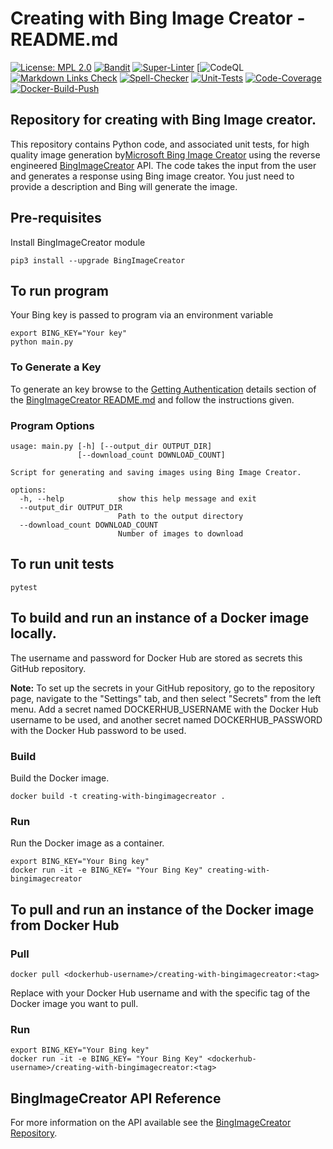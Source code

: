# Creating with Bing Image Creator - README.md

[![License: MPL 2.0](https://img.shields.io/badge/License-MPL%202.0-brightgreen.svg)](https://opensource.org/licenses/MPL-2.0)
[![Bandit](https://github.com/genai-musings/creating-with-BingImageCreator/actions/workflows/bandit.yml/badge.svg)](https://github.com/genai-musings/creating-with-BingImageCreator/actions/new?category=security)
[![Super-Linter](https://github.com/genai-musings/creating-with-BingImageCreator/actions/workflows/linter.yml/badge.svg)](https://github.com/marketplace/actions/super-linter)
[![CodeQL](https://github.com/genai-musings/creating-with-BingImageCreator/workflows/CodeQL/badge.svg?branch=main)
[![Markdown Links Check](https://github.com/genai-musings/creating-with-BingImageCreator/actions/workflows/md-links.yml/badge.svg)](https://github.com/gaurav-nelson/github-action-markdown-link-check)
[![Spell-Checker](https://github.com/genai-musings/creating-with-BingImageCreator/actions/workflows/spellcheck.yaml/badge.svg)](https://github.com/rojopolis/spellcheck-github-actions)
[![Unit-Tests](https://github.com/genai-musings/creating-with-BingImageCreator/actions/workflows/test.yaml/badge.svg)](https://github.com/actions/setup-python)
[![Code-Coverage](https://github.com/genai-musings/creating-with-BingImageCreator/actions/workflows/coverage.yaml/badge.svg)](https://github.com/actions/setup-python)
[![Docker-Build-Push](https://github.com/genai-musings/creating-with-BingImageCreator/actions/workflows/docker-build-push.yml/badge.svg)](https://hub.docker.com/)

## Repository for creating with Bing Image creator.

 This repository contains Python code, and associated unit tests, for high quality image generation by[Microsoft Bing Image Creator](https://www.bing.com/create) using the reverse engineered [BingImageCreator](https://github.com/acheong08/BingImageCreator) API. The code takes the input from the user and generates a response using Bing image creator. You just need to provide a description and Bing will generate the image.

## Pre-requisites

Install BingImageCreator module

```shell
pip3 install --upgrade BingImageCreator
```

## To run program

Your Bing key is passed to program via an environment variable

```shell
export BING_KEY="Your key"
python main.py
```

### To Generate a Key

To generate an  key browse to the [Getting Authentication](https://github.com/acheong08/BingImageCreator#getting-authentication) details section of the [BingImageCreator README.md](https://github.com/acheong08/BingImageCreator#readme) and follow the instructions given.

### Program Options

```shell
usage: main.py [-h] [--output_dir OUTPUT_DIR]
               [--download_count DOWNLOAD_COUNT]

Script for generating and saving images using Bing Image Creator.

options:
  -h, --help            show this help message and exit
  --output_dir OUTPUT_DIR
                        Path to the output directory
  --download_count DOWNLOAD_COUNT
                        Number of images to download
```

## To run unit tests

```shell
pytest
```

## To build and run an instance of a Docker image locally.

The username and password for Docker Hub are stored as secrets this GitHub repository.

**Note:** To set up the secrets in your GitHub repository, go to the repository page, navigate to the "Settings" tab, and then select "Secrets" from the left menu. Add a secret named DOCKERHUB_USERNAME with the Docker Hub username to be used, and another secret named DOCKERHUB_PASSWORD with the Docker Hub password to be used.

### Build

Build the Docker image.

```shell
docker build -t creating-with-bingimagecreator .
```

### Run

Run the Docker image as a container.

```shell
export BING_KEY="Your Bing key"
docker run -it -e BING_KEY= "Your Bing Key" creating-with-bingimagecreator
```

## To pull and run an instance of the Docker image from Docker Hub

### Pull

```shell
docker pull <dockerhub-username>/creating-with-bingimagecreator:<tag>
```

Replace <dockerhub-username> with your Docker Hub username and <tag> with the specific tag of the Docker image you want to pull.

### Run

```shell
export BING_KEY="Your Bing key"
docker run -it -e BING_KEY= "Your Bing Key" <dockerhub-username>/creating-with-bingimagecreator:<tag>
```

## BingImageCreator API Reference

For more information on the API available see the [BingImageCreator Repository](https://github.com/acheong08/BingImageCreator).
